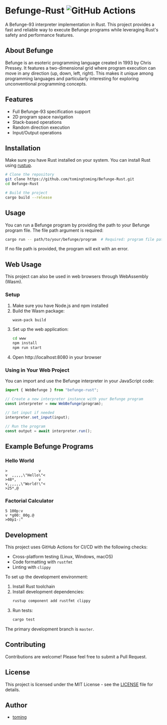 # Befunge-Rust ![GitHub Actions](https://github.com/tomingtoming/Befunge-Rust/actions/workflows/rust.yml/badge.svg)

A Befunge-93 interpreter implementation in Rust. This project provides a fast and reliable way to execute Befunge programs while leveraging Rust's safety and performance features.

## About Befunge

Befunge is an esoteric programming language created in 1993 by Chris Pressey. It features a two-dimensional grid where program execution can move in any direction (up, down, left, right). This makes it unique among programming languages and particularly interesting for exploring unconventional programming concepts.

## Features

- Full Befunge-93 specification support
- 2D program space navigation
- Stack-based operations
- Random direction execution
- Input/Output operations

## Installation

Make sure you have Rust installed on your system. You can install Rust using [rustup](https://rustup.rs/).

```bash
# Clone the repository
git clone https://github.com/tomingtoming/Befunge-Rust.git
cd Befunge-Rust

# Build the project
cargo build --release
```

## Usage

You can run a Befunge program by providing the path to your Befunge program file. The file path argument is required:

```bash
cargo run -- path/to/your/befunge/program  # Required: program file path
```

If no file path is provided, the program will exit with an error.

## Web Usage
This project can also be used in web browsers through WebAssembly (Wasm).

### Setup
1. Make sure you have Node.js and npm installed
2. Build the Wasm package:
   ```bash
   wasm-pack build
   ```
3. Set up the web application:
   ```bash
   cd www
   npm install
   npm run start
   ```
4. Open http://localhost:8080 in your browser

### Using in Your Web Project
You can import and use the Befunge interpreter in your JavaScript code:

```javascript
import { WebBefunge } from "befunge-rust";

// Create a new interpreter instance with your Befunge program
const interpreter = new WebBefunge(program);

// Set input if needed
interpreter.set_input(input);

// Run the program
const output = await interpreter.run();
```

## Example Befunge Programs

### Hello World
```befunge
>              v
v  ,,,,,\"Hello\"<
>48*,          v
v,,,,,,\"World!\"<
>25*,@
```

### Factorial Calculator
```befunge
5 100p:v
v *g00:_00g.@
>00p1-:^
```

## Development

This project uses GitHub Actions for CI/CD with the following checks:
- Cross-platform testing (Linux, Windows, macOS)
- Code formatting with `rustfmt`
- Linting with `clippy`

To set up the development environment:

1. Install Rust toolchain
2. Install development dependencies:
   ```bash
   rustup component add rustfmt clippy
   ```
3. Run tests:
   ```bash
   cargo test
   ```

The primary development branch is `master`.

## Contributing

Contributions are welcome! Please feel free to submit a Pull Request.

## License

This project is licensed under the MIT License - see the [LICENSE](LICENSE) file for details.

## Author

- [toming](https://github.com/tomingtoming)
